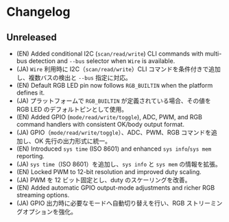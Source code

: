 # Changelog

## Unreleased
- (EN) Added conditional I2C (`scan/read/write`) CLI commands with multi-bus detection and `--bus` selector when `Wire` is available.
- (JA) `Wire` 利用時に I2C（`scan/read/write`）CLI コマンドを条件付きで追加し、複数バスの検出と `--bus` 指定に対応。
- (EN) Default RGB LED pin now follows `RGB_BUILTIN` when the platform defines it.
- (JA) プラットフォームで `RGB_BUILTIN` が定義されている場合、その値を RGB LED のデフォルトピンとして使用。
- (EN) Added GPIO (`mode/read/write/toggle`), ADC, PWM, and RGB command handlers with consistent OK/body output format.
- (JA) GPIO（`mode/read/write/toggle`）、ADC、PWM、RGB コマンドを追加し、OK 先行の出力形式に統一。
- (EN) Introduced `sys time` (ISO 8601) and enhanced `sys info`/`sys mem` reporting.
- (JA) `sys time`（ISO 8601）を追加し、`sys info` と `sys mem` の情報を拡張。
- (EN) Locked PWM to 12-bit resolution and improved duty scaling.
- (JA) PWM を 12 ビット固定とし、duty のスケーリングを改善。
- (EN) Added automatic GPIO output-mode adjustments and richer RGB streaming options.
- (JA) GPIO 出力時に必要なモードへ自動切り替えを行い、RGB ストリーミングオプションを強化。
